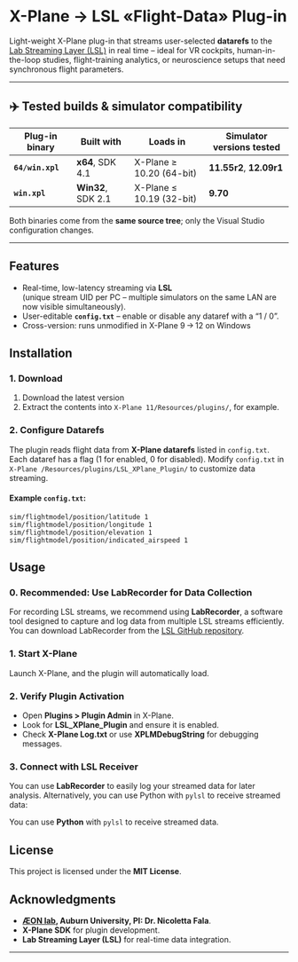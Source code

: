 # X-Plane → LSL «Flight-Data» Plug-in

Light-weight X-Plane plug-in that streams user-selected **datarefs** to the  
[Lab Streaming Layer (LSL)](https://labstreaminglayer.org) in real time – ideal for VR cockpits, human-in-the-loop studies, flight-training analytics, or neuroscience setups that need synchronous flight parameters.

---

## ✈️ Tested builds & simulator compatibility

| Plug-in binary | Built with | Loads in | Simulator versions tested |
|----------------|-----------|----------|---------------------------|
| **`64/win.xpl`** | **x64**, SDK 4.1 | X-Plane ≥ 10.20 (64-bit) | **11.55r2**, **12.09r1** |
| **`win.xpl`**   | **Win32**, SDK 2.1 | X-Plane ≤ 10.19 (32-bit) | **9.70** |

Both binaries come from the **same source tree**; only the Visual Studio configuration changes.

---

## Features

* Real-time, low-latency streaming via **LSL**  
  (unique stream UID per PC – multiple simulators on the same LAN are now visible simultaneously).
* User-editable **`config.txt`** – enable or disable any dataref with a “1 / 0”.
* Cross-version: runs unmodified in X-Plane 9 → 12 on Windows
## Installation

### 1. Download

1. Download the latest version
2. Extract the contents into `X-Plane 11/Resources/plugins/`, for example.

### 2. Configure Datarefs

The plugin reads flight data from **X-Plane datarefs** listed in `config.txt`. Each dataref has a flag (1 for enabled, 0 for disabled). Modify `config.txt` in `X-Plane /Resources/plugins/LSL_XPlane_Plugin/` to customize data streaming.

#### Example `config.txt`:

```
sim/flightmodel/position/latitude 1
sim/flightmodel/position/longitude 1
sim/flightmodel/position/elevation 1
sim/flightmodel/position/indicated_airspeed 1
```

## Usage

### 0. Recommended: Use LabRecorder for Data Collection
For recording LSL streams, we recommend using **LabRecorder**, a software tool designed to capture and log data from multiple LSL streams efficiently. You can download LabRecorder from the [LSL GitHub repository](https://github.com/labstreaminglayer/App-LabRecorder).

### 1. Start X-Plane

Launch X-Plane, and the plugin will automatically load.

### 2. Verify Plugin Activation

- Open **Plugins > Plugin Admin** in X-Plane.
- Look for **LSL\_XPlane\_Plugin** and ensure it is enabled.
- Check **X-Plane Log.txt** or use **XPLMDebugString** for debugging messages.

### 3. Connect with LSL Receiver

You can use **LabRecorder** to easily log your streamed data for later analysis. Alternatively, you can use Python with `pylsl` to receive streamed data:

You can use **Python** with `pylsl` to receive streamed data.

## License

This project is licensed under the **MIT License**.

## Acknowledgments

- **[ÆON lab](https://www.linkedin.com/in/nicolettafala/), Auburn University, PI: Dr. Nicoletta Fala**.
- **X-Plane SDK** for plugin development.
- **Lab Streaming Layer (LSL)** for real-time data integration.

---

